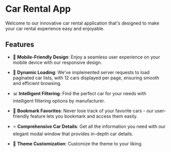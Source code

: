 # Car Rental App

Welcome to our innovative car rental application that's designed to make your
car rental experience easy and enjoyable.

## Features

- 📱 **Mobile-Friendly Design**: Enjoy a seamless user experience on your mobile
  device with our responsive design.

- 📡 **Dynamic Loading**: We've implemented server requests to load paginated
  car lists, with 12 cars displayed per page, ensuring smooth and efficient
  browsing.

- 📊 **Intelligent Filtering**: Find the perfect car for your needs with
  intelligent filtering options by manufacturer.

- 🌟 **Bookmark Favorites**: Never lose track of your favorite cars - our
  user-friendly feature lets you bookmark and access them easily.

- ⭐ **Comprehensive Car Details**: Get all the information you need with our
  elegant modal window that provides in-depth car details.

- 🎨 **Theme Customization**: Customize the theme to your liking.
